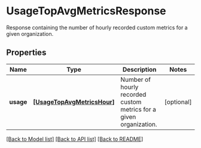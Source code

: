 # UsageTopAvgMetricsResponse

Response containing the number of hourly recorded custom metrics for a given organization.

## Properties
Name | Type | Description | Notes
------------ | ------------- | ------------- | -------------
**usage** | [**[UsageTopAvgMetricsHour]**](UsageTopAvgMetricsHour.md) | Number of hourly recorded custom metrics for a given organization. | [optional] 

[[Back to Model list]](README.md#documentation-for-models) [[Back to API list]](README.md#documentation-for-api-endpoints) [[Back to README]](README.md)


